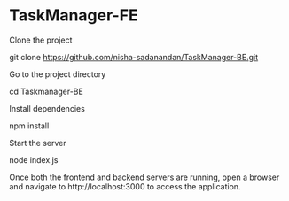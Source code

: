 # TaskManager-FE



Clone the project

git clone https://github.com/nisha-sadanandan/TaskManager-BE.git

Go to the project directory

cd Taskmanager-BE

Install dependencies

npm install

Start the server

node index.js

Once both the frontend and backend servers are running, open a browser and navigate to http://localhost:3000 to access the application.
